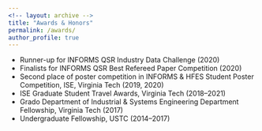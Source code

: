 ```yaml
---
<!-- layout: archive -->
title: "Awards & Honors"
permalink: /awards/
author_profile: true
---
```

*  Runner-up for INFORMS QSR Industry Data Challenge (2020)
*  Finalists for INFORMS QSR Best Refereed Paper Competition (2020)
*  Second place of poster competition in INFORMS & HFES Student Poster Competition, ISE, Virginia Tech (2019, 2020)
*  ISE Graduate Student Travel Awards, Virginia Tech (2018–2021)
*  Grado Department of Industrial & Systems Engineering Department Fellowship, Virginia Tech (2017)
*  Undergraduate Fellowship, USTC (2014–2017)
